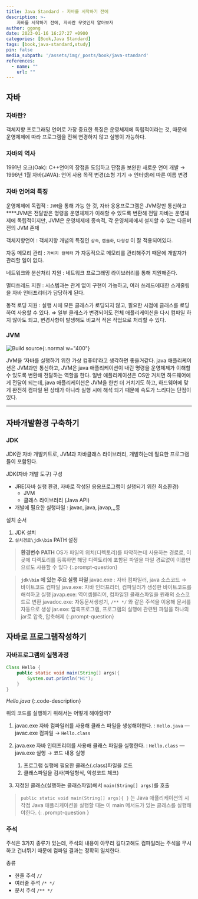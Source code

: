 ```yaml
---
title: Java Standard - 자바를 시작하기 전에
description: >-
    자바를 시작하기 전에, 자바란 무엇인지 알아보자 
author: ggong
date: 2023-01-16 16:27:27 +0900
categories: [Book,Java Standard]
tags: [book,java-standard,study]
pin: false
media_subpath: '/assets/img/_posts/book/java-standard'
references:
  - name: ""
    url: ""
---
```


## 자바

### 자바란?

객체지향 프로그래밍 언어로 가장 중요한 특징은 운영체제에 독립적이라는 것, 때문에 운영체제에 따라 프로그램을 전혀 변경하지 않고 실행이 가능하다.

### 자바의 역사

1991년 오크(Oak): C++언어의 장점을 도입하고 단점을 보완한 새로운 언어 개발
→ 1996년 1월 자바(JAVA): 언어 사용 목적 변경(소형 기기 → 인터넷)에 따른 이름 변경

### 자바 언어의 특징

운영체제에 독립적
: `JVM`을 통해 가능 한 것, 자바 응용프로그램은 JVM랑만 통신하고 ****JVM은 전달받은 명령을 운영체제가 이해할 수 있도록 변환해 전달
  자바는 운영체제에 독립적이지만, JVM은 운영체제에 종속적, 각 운영체제에서 설지할 수 있는 다른버전의 JVM 존재

객체지향언어
: 객체지향 개념의 특징인 `상속`, `캡슐화`, `다형성` 이 잘 적용되어있다.

자동 메모리 관리
: `가비지 컬렉터` 가 자동적으로 메모리를 관리해주기 때문에 개발자가 관리할 일이 없다.

네트워크와 분산처리 지원
: 네트워크 프로그래밍 라이브러리를 통해 지원해준다.

멀티쓰레드 지원
: 시스템과는 관계 없이 구현이 가능하고, 여러 쓰레드에대한 스케줄링을 자바 인터프리터가 담당하게 된다.

동적 로딩 지원
: 실행 시에 모든 클래스가 로딩되지 않고, 필요한 시점에 클래스를 로딩하여 사용할 수 있다.
⇒ 일부 클래스가 변경되어도 전체 애플리케이션을 다시 컴파일 하지 않아도 되고, 변경사항이 발생해도 비교적 적은 작업으로 처리할 수 있다.


### JVM

![Build source](1-1.png){:.normal w="400"}

JVM을 ‘자바를 실행하기 위한 가상 컴퓨터’라고 생각하면 좋을거같다.
java 애플리케이션은 JVM과만 통신하고, JVM은 java 애플리케이션이 내린 명령을 운영체제가 이해할 수 있도록 변환해 전달하는 역할을 한다.
일반  애플리케이션은 OS만 거치면 하드웨어에게 전달이 되는데, java 애플리케이션은 JVM을 한번 더 거치기도 하고, 하드웨어에 맞게 완전히 컴파일 된 상태가 아니라 실행 시에 해석 되기 때문에 속도가 느리다는 단점이 있다.

---

## 자바개발환경 구축하기

### JDK

JDK란 자바 개발키트로, JVM과 자바클래스 라이브러리, 개발하는데 필요한 프로그램들이 포함된다.

JDK(자바 개발 도구) 구성
  - JRE(자바 실행 환경, 자바로 작성된 응용프로그램이 실행되기 위한 최소환경)
    - JVM
    - 클래스 라이브러리 (Java API)
  - 개발에 필요한 실행파일 : javac, java, javap,,,등

설치 순서
1. JDK 설치
2. `설치경로\jdk\bin` PATH 설정

> **환경변수 PATH**
> OS가 파일의 위치(디렉토리)를 파악하는데 사용하는 경로로, 이곳에 디렉토리를 등록하면 해당 디렉토리에 포함된 파일을 파일 경로없이 이름만으로도 사용할 수 있다
{:.prompt-question}

> **`jdk\bin` 에 있는 주요 실행 파일**
> javac.exe : 자바 컴파일러,  java 소스코드 → 바이트코드 컴파일
> java.exe: 자바 인터프리터, 컴파일러가 생성한 바이트코드를 해석하고 실행
> javap.exe: 역어셈블리어, 컴파일된 클래스파일을 원래의 소스코드로 변환
> javadoc.exe: 자동문서생성기, `/** */` 와 같은 주석을 이용해 문서를 자동으로 생성
> jar.exe: 압축프로그램, 프로그램의 실행에 관련된 파일을 하나의  jar로 압축, 압축해제
{:.prompt-question}

## 자바로 프로그램작성하기

### 자바프로그램의 실행과정

```java
Class Hello {
    public static void main(String[] args){
        System.out.println("Hi");
    }
}
```
_Hello.java_
{:.code-description}

위의 코드를 실행하기 위해서는 어떻게 해야할까?

1. javac.exe 자바 컴파일러를 사용해 클래스 파일을 생성해야한다.
: `Hello.java` — javac.exe 컴파일 → `Hello.class`

2. java.exe 자바 인터프리터를 사용해 클래스 파일을 실행한다.
: `Hello.class` — java.exe 실행 → 코드 내용 실행

   1. 프로그램 실행에 필요한 클래스(.class)파일을 로드
   2. 클래스파일을 검사(파일형식, 악성코드 체크)
3. 지정된 클래스(실행하는 클래스파일)에서 `main(String[] args)`를 호출

> `public static void main(String[] args){ }` 는 Java 애플리케이션의 시작점
> Java 애플리케이션을 실행할 때는 이 main 메서드가 있는 클래스를 실행해야한다.
{: .prompt-question }


### 주석

주석은 3가지 종류가 있는데, 주석의 내용이 아무리 길다고해도 컴파일러는 주석을 무시하고 건너뛰기 때문에 컴파일 결과는 정확히 일치한다.

종류
- 한줄 주석 `//`
- 여러줄 주석 `/* */`
- 문서 주석 `/** */`
